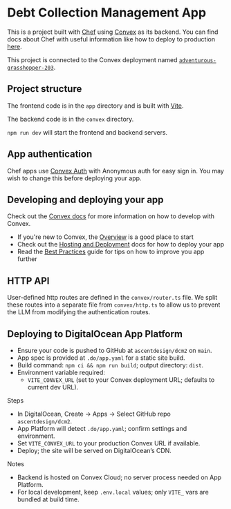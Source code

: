 # Debt Collection Management App
  
This is a project built with [Chef](https://chef.convex.dev) using [Convex](https://convex.dev) as its backend.
 You can find docs about Chef with useful information like how to deploy to production [here](https://docs.convex.dev/chef).
  
This project is connected to the Convex deployment named [`adventurous-grasshopper-203`](https://dashboard.convex.dev/d/adventurous-grasshopper-203).
  
## Project structure
  
The frontend code is in the `app` directory and is built with [Vite](https://vitejs.dev/).
  
The backend code is in the `convex` directory.
  
`npm run dev` will start the frontend and backend servers.

## App authentication

Chef apps use [Convex Auth](https://auth.convex.dev/) with Anonymous auth for easy sign in. You may wish to change this before deploying your app.

## Developing and deploying your app

Check out the [Convex docs](https://docs.convex.dev/) for more information on how to develop with Convex.
* If you're new to Convex, the [Overview](https://docs.convex.dev/understanding/) is a good place to start
* Check out the [Hosting and Deployment](https://docs.convex.dev/production/) docs for how to deploy your app
* Read the [Best Practices](https://docs.convex.dev/understanding/best-practices/) guide for tips on how to improve you app further

## HTTP API

User-defined http routes are defined in the `convex/router.ts` file. We split these routes into a separate file from `convex/http.ts` to allow us to prevent the LLM from modifying the authentication routes.

## Deploying to DigitalOcean App Platform

- Ensure your code is pushed to GitHub at `ascentdesign/dcm2` on `main`.
- App spec is provided at `.do/app.yaml` for a static site build.
- Build command: `npm ci && npm run build`; output directory: `dist`.
- Environment variable required:
  - `VITE_CONVEX_URL` (set to your Convex deployment URL; defaults to current dev URL).

Steps
- In DigitalOcean, Create → Apps → Select GitHub repo `ascentdesign/dcm2`.
- App Platform will detect `.do/app.yaml`; confirm settings and environment.
- Set `VITE_CONVEX_URL` to your production Convex URL if available.
- Deploy; the site will be served on DigitalOcean’s CDN.

Notes
- Backend is hosted on Convex Cloud; no server process needed on App Platform.
- For local development, keep `.env.local` values; only `VITE_` vars are bundled at build time.
